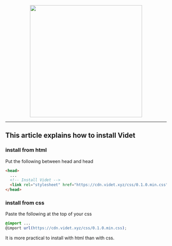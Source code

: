 <p align="center">
   <a href="https://videt.xyz" target="_blank" rel="noopener noreferrer"><img width="350" src="https://videt.xyz/images/videt_docs.png"></a>
</p>

---
## This article explains how to install Videt


### install from html
Put the following between head and head
```html
<head>
  ... 
  <!-- Install Videt -->
  <link rel="stylesheet" href="https://cdn.videt.xyz/css/0.1.0.min.css">
</head>
```

### install from css
Paste the following at the top of your css
```css
@import ...
@import url(https://cdn.videt.xyz/css/0.1.0.min.css);
```

It is more practical to install with html than with css.

